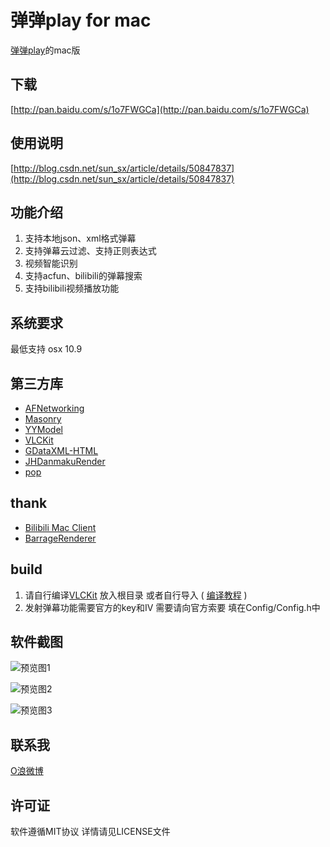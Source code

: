 # 弹弹play for mac

[弹弹play](http://www.dandanplay.com/)的mac版 

## 下载
[http://pan.baidu.com/s/1o7FWGCa](http://pan.baidu.com/s/1o7FWGCa)

## 使用说明
[http://blog.csdn.net/sun_sx/article/details/50847837](http://blog.csdn.net/sun_sx/article/details/50847837)

## 功能介绍
1. 支持本地json、xml格式弹幕
2. 支持弹幕云过滤、支持正则表达式
3. 视频智能识别
4. 支持acfun、bilibili的弹幕搜索
5. 支持bilibili视频播放功能

## 系统要求
最低支持 osx 10.9

## 第三方库
* [AFNetworking](https://github.com/AFNetworking/AFNetworking)
* [Masonry](https://github.com/SnapKit/Masonry)
* [YYModel](https://github.com/ibireme/YYModel)
* [VLCKit](https://code.videolan.org/videolan/VLCKit)
* [GDataXML-HTML](https://github.com/graetzer/GDataXML-HTML)
* [JHDanmakuRender](https://github.com/sunsx9316/JHDanmakuRender)
* [pop](https://github.com/facebook/pop)

## thank
* [Bilibili Mac Client](https://github.com/typcn/bilibili-mac-client)
* [BarrageRenderer](https://github.com/unash/BarrageRenderer)

## build
1. 请自行编译[VLCKit](https://code.videolan.org/videolan/VLCKit) 放入根目录 或者自行导入 ( [编译教程](https://wiki.videolan.org/VLCKit/#Building_the_framework_for_OS_X) )
2. 发射弹幕功能需要官方的key和IV 需要请向官方索要 填在Config/Config.h中

## 软件截图
![预览图1](https://github.com/sunsx9316/DanDanPlayForMac/blob/master/snapshot/img1.png)

![预览图2](https://github.com/sunsx9316/DanDanPlayForMac/blob/master/snapshot/img2.png)

![预览图3](https://github.com/sunsx9316/DanDanPlayForMac/blob/master/snapshot/img3.png)

## 联系我
[O浪微博](http://weibo.com/u/2996607392)

## 许可证
软件遵循MIT协议 详情请见LICENSE文件